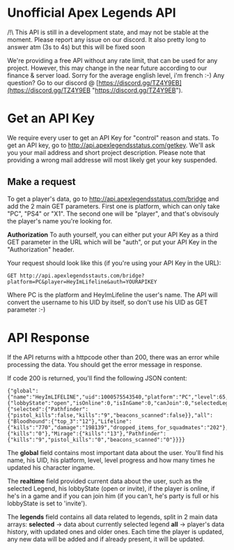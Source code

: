 # Unofficial Apex Legends API

/!\ This API is still in a development state, and may not be stable at the moment. Please report any issue on our discord. It also pretty long to answer atm (3s to 4s) but this will be fixed soon

We're providing a free API without any rate limit, that can be used for any project. However, this may change in the near future according to our finance & server load. Sorry for the average english level, i'm french :-)
Any question? Go to our discord @ [https://discord.gg/TZ4Y9EB](https://discord.gg/TZ4Y9EB "https://discord.gg/TZ4Y9EB").

# Get an API Key

We require every user to get an API Key for "control" reason and stats. To get an API key, go to http://api.apexlegendsstatus.com/getkey. We'll ask you your mail address and short project description. Please note that providing a wrong mail addresse will most likely get your key suspended.

## Make a request

To get a player's data, go to http://api.apexlegendsstatus.com/bridge and add the 2 main GET parameters. First one is platform, which can only take "PC", "PS4" or "X1". The second one will be "player", and that's obvisouly the player's name you're looking for.

**Authorization**
To auth yourself, you can either put your API Key as a third GET parameter in the URL which will be "auth", or put your API Key in the "Authorization" header.

Your request should look like this (if you're using your API Key in the URL):

    GET http://api.apexlegendsstauts.com/bridge?platform=PC&player=HeyImLifeline&auth=YOURAPIKEY
Where PC is the platform and HeyImLifeline the user's name. The API will convert the username to his UID by itself, so don't use his UID as GET parameter :-)

# API Response
If the API returns with a httpcode other than 200, there was an error while processing the data. You should get the error message in response.

If code 200 is returned, you'll find the following JSON content:

    {"global":{"name":"HeyImLIFELINE","uid":1000575543540,"platform":"PC","level":65,"toNextLevelPercent":79,"internalUpdateCount":1180},"realtime":{"lobbyState":"open","isOnline":0,"isInGame":0,"canJoin":0,"selectedLegend":"Pathfinder"},"legends":{"selected":{"Pathfinder":{"pistol_kills":false,"kills":"9","beacons_scanned":false}},"all":{"Bloodhound":{"top_3":"12"},"Lifeline":{"kills":"770","damage":"198139","dropped_items_for_squadmates":"202"},"Gibraltar":{"kills":"0"},"Mirage":{"kills":"13"},"Pathfinder":{"kills":"9","pistol_kills":"0","beacons_scanned":"0"}}}}

The **global** field contains most important data about the user. You'll find his name, his UID, his platform, level, level progress and how many times he updated his character ingame.

The **realtime** field provided current data about the user, such as the selected Legend, his lobbyState (open or invite), if the player is online, if he's in a game and if you can join him (if you can't, he's party is full or his lobbyState is set to 'invite').

The **legends** field contains all data related to legends, split in 2 main data arrays:
	**selected** -> data about currently selected legend
	**all** -> player's data history, with updated ones and older ones. Each time the player is updated, any new data will be added and if already present, it will be updated.



